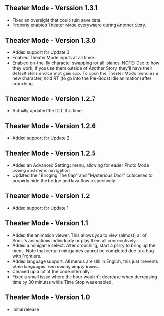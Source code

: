 ## Theater Mode - Verssion 1.3.1
- Fixed an oversight that could ruin save data.
- Properly enabled Theater Mode everywhere during Another Story.

## Theater Mode - Version 1.3.0
- Added support for Update 3.
- Enabled Theater Mode inputs at all times.
- Enabled on-the-fly character swapping for all islands. NOTE: Due to how they work, if you use them outside of Another Story, they'll have their default skills and cannot gain exp. To open the Theater Mode menu as a new character, hold RT (to go into the Pre-Boost idle animation) after crouching.

## Theater Mode - Version 1.2.7
- Actually updated the DLL this time.

## Theater Mode - Version 1.2.6
- Added support for Update 2.

## Theater Mode - Version 1.2.5
- Added an Advanced Settings menu, allowing for easier Photo Mode posing and menu navigation.
- Updated the "Bridging The Gap" and "Mysterious Door" cutscenes to properly hide the bridge and lava flow respectively.

## Theater Mode - Version 1.2
- Added support for Update 1

## Theater Mode - Version 1.1
- Added the animation viewer. This allows you to view (almost) all of Sonic's animations individually or play them all consecutively.
- Added a minigame select. After crouching, start a parry to bring up the menu. Note that certain minigames cannot be completed due to a bug with Frontiers.
- Added language support. All menus are still in English, this just prevents other languages from seeing empty boxes.
- Cleaned up a lot of the code internally.
- Fixed a small issue where the hour wouldn't decrease when decreasing time by 30 minutes while Time Stop was enabled.

## Theater Mode - Version 1.0
- Initial release